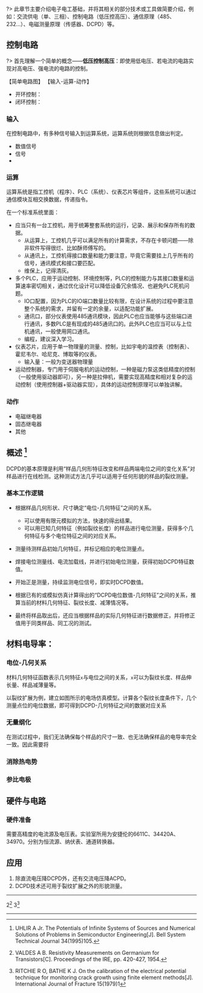 
?> 此章节主要介绍电子电工基础，并将其相关的部分技术或工具做简要介绍，例如：交流供电（单、三相）、控制电路（低压控高压）、通信原理（485、232...）、电磁测量原理（传感器、DCPD）等。

## 控制电路
?> 首先理解一个简单的概念——**低压控制高压**：即使用低电压、若电流的电路实现对高电压、强电流的电路的控制。

【简单电路图】
【输入-运算-动作】

- 开环控制：
- 闭环控制：

### 输入
在控制电路中，有多种信号输入到运算系统，运算系统则根据信息做出判定。
- 数值信号
- 信号
-

### 运算
运算系统是指工控机（程序）、PLC（系统）、仪表芯片等组件，这些系统可以通过通信模块互相交换数据，传递指令。

在一个标准系统里面：
- 应当只有一台工控机，用于统筹整套系统的运行，记录、展示和保存所有的数据。
  - 从运算上，工控机几乎可以满足所有的计算需求，不存在卡顿问题——除非软件写得很烂、比如酥师傅写的。
  - 从通讯上，工控机得接口数量和能力要注意，毕竟它需要挂上几乎所有的信号，通讯模式和接口要匹配。
  - 维保上，记得清灰。
- 多个PLC，应用于运动控制、环境控制等，PLC的控制能力与其接口数量和运算速率密切相关，通过优化设计可以降低设备冗余情况、也避免PLC死机问题。
  - IO口配置，因为PLC的IO端口数量比较有限，在设计系统的过程中要注意整个系统的需求，并留有一定的余量，以适配功能扩展。
  - 通讯口，部分仪表使用485通讯模块，因此PLC也应当能够与这些端口进行通讯，多数PLC是有现成的485通讯口的。此外PLC也应当可以与上位机通讯，一般使用网口通讯。
  - 编程，建议深入学习。
- 仪表芯片，应用于单一物理量的测量、控制，比如宇电的温控表（控制表）、霍尼韦尔、哈尼克、博取等的仪表。
  - 输入量：一般为变送器物理量
- 运动控制器，专门用于伺服电机的运动控制，一种是磁力泵这类低精度的控制（一般使用驱动器即可），另一种是拉伸机，需要实现高精度和相对复杂的运动控制（使用控制器+驱动器实现），具体的运动控制原理可以单独讲解。
### 动作
- 电磁继电器
- 固态继电器
- 其他


## 概述 [^1]

DCPD的基本原理是利用“样品几何形特征改变和样品两端电位之间的变化关系”对样品进行在线检测。这种测试方法几乎可以适用于任何形貌的样品的裂纹测量。

### 基本工作逻辑

* 根据样品几何形状、尺寸确定“电位-几何特征”之间的关系。

  * 可以使用有限元模拟的方法，快速的得出结果。
  * 可以用已知几何特征（例如裂纹长度）的样品进行电位测量，获得多个几何特征与多个电位特征之间的对应关系。
* 测量待测样品初始几何特征，并标记相应的电位测量点。
* 焊接电位测量线、电流加载线，并进行初始电位测量，获得初始DCPD特征数值。
* 开始正是测量，持续监测电位信号，即实时DCPD数值。
* 根据已有的或模拟仿真计算得出的“DCPD电位数值-几何特征”之间的关系，推算当前的材料几何特征、裂纹长度、减薄情况等。
* 最终将样品取出后，还应当根据样品的实际几何特征进行数据修正，并将修正值用于同类样品、同工况的测试。

## 材料电导率：

### 电位-几何关系

材料几何特征函数表示几何特征`x`与电位之间的关系，`x`可以为裂纹长度、样品伸长量、样品减薄量等。

以裂纹扩展为例，建立如图所示的电场仿真模型。计算各个裂纹长度条件下，几个测量点位的电位数据，即可得到DCPD-几何特征之间的数据对应关系

### 无量纲化

在测试过程中，我们无法确保每个样品的尺寸一致、也无法确保样品的电导率完全一致。因此需要将

### 消除热电势

### 参比电极

## 硬件与电路

### 硬件准备

需要高精度的电流源及电压表。实验室所用为安捷伦的6611C、34420A、34970。分别为恒流源、纳伏表、通道转换器。

## 应用

1. 除直流电压降DCPD外，还有交流电压降ACPD。
2. DCPD技术还可用于裂纹扩展之外的形貌测量。

---

2[^2] 3[^3]

---

[^1]: UHLIR A Jr. The Potentials of Infinite Systems of Sources and Numerical Solutions of Problems in Semiconductor Engineering[J]. Bell System Technical Journal 34(1995)105.

[^2]: VALDES A B. Resistivity Measurements on Germanium for Transistors[C]. Proceedings of the IRE, pp. 420-427, 1954.

[^3]: RITCHIE R O, BATHE K J. On the calibration of the electrical potential technique for monitoring crack growth using finite element methods[J]. International Journal of Fracture 15(1979)1